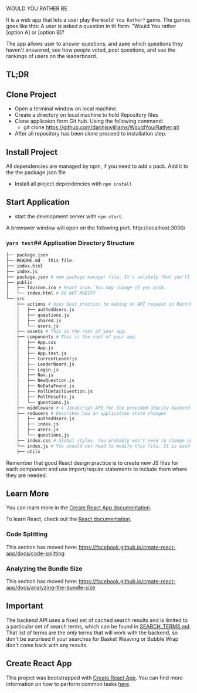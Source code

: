 WOULD YOU RATHER BE

It is a web app that lets a user play the `Would You Rather?` game. The games goes like this: A user is asked a question in th form: "Would You rather [option A] or [option B]?

The app allows user to answer questions, and asee which questions they haven't answered, see how people voted, post questions, and see the rankings of users on the leaderboard.

## TL;DR

## Clone Project

* Open a terminal window on local machine.
* Create a directory on local machine to hold Repository files
* Clone applicaion form Git hub. Using the following command:
    * git clone https://github.com/darinjswilliams/WouldYourRather.git
* After all repository has been clone proceed to installation step.


## Install Project

All dependencies are managed by npm, if you need to add a pack. Add it to the the package.json file

* Install all project dependencies with `npm install`

## Start Application

* start the development server with `npm start`.

A browswer window will open on the following port.
http://localhost:3000/


### `yarn test`## Application Directory Structure
```bash
├── package.json
├── README.md - This file.
├── index.html
├── index.js
├── package.json # npm package manager file. It's unlikely that you'll need to modify this. 
├── public
│   ├── favicon.ico # React Icon, You may change if you wish.
│   └── index.html # DO NOT MODIFY
└── src
    ├── actions # Uses best practics to making an API request in Rect/Redux apps
    │   ├── authedUsers.js
    │   ├── questions.js
    │   ├── shared.js
    │   └── users.js
    ├── assets # This is the root of your app.
    ├── components # This is the root of your app. 
    │   ├── App.css
    │   ├── App.js
    │   ├── App.test.js
    │   ├── CurrentLeaderjs
    │   ├── LeaderBoard.js
    │   ├── Login.js
    │   ├── Nav.js
    │   ├── NewQuestion.js
    │   ├── NoDataFound.js
    │   ├── PollDetailQuestion.js
    │   ├── PollResults.js
    │   └── questions.js
    ├── middleware # A JavaScript API for the provided Udacity backend. Uses thunk
    ├── reducers # Describes how an application state changes
    │   ├── authedUsers.js
    │   ├── index.js
    │   ├── users.js
    │   └── questions.js
    ├── index.css # Global styles. You probably won't need to change anything here.
    └── index.js # You should not need to modify this file. It is used for DOM rendering only.
    ├── utils
```

Remember that good React design practice is to create new JS files for each component and use import/require statements to include them where they are needed.

## Learn More

You can learn more in the [Create React App documentation](https://facebook.github.io/create-react-app/docs/getting-started).

To learn React, check out the [React documentation](https://reactjs.org/).

### Code Splitting

This section has moved here: https://facebook.github.io/create-react-app/docs/code-splitting

### Analyzing the Bundle Size

This section has moved here: https://facebook.github.io/create-react-app/docs/analyzing-the-bundle-size

## Important
The backend API uses a fixed set of cached search results and is limited to a particular set of search terms, which can be found in [SEARCH_TERMS.md](SEARCH_TERMS.md). That list of terms are the _only_ terms that will work with the backend, so don't be surprised if your searches for Basket Weaving or Bubble Wrap don't come back with any results.

## Create React App

This project was bootstrapped with [Create React App](https://github.com/facebookincubator/create-react-app). You can find more information on how to perform common tasks [here](https://github.com/facebookincubator/create-react-app/blob/master/packages/react-scripts/template/README.md).
